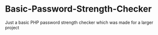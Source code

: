 # Basic-Password-Strength-Checker
Just a basic PHP password strength checker which was made for a larger project
